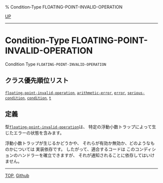 % Condition-Type FLOATING-POINT-INVALID-OPERATION

[UP](12.2.html)  

---

# Condition-Type **FLOATING-POINT-INVALID-OPERATION**


Condition Type `FLOATING-POINT-INVALID-OPERATION`


## クラス優先順位リスト

[`floating-point-invalid-operation`](12.2.floating-point-invalid-operation.html),
[`arithmetic-error`](12.2.arithmetic-error.html),
[`error`](9.2.error-condition.html),
[`serious-condition`](9.2.serious-condition.html),
[`condition`](9.2.condition.html),
[`t`](4.4.t-system-class.html)


## 定義

型[`floating-point-invalid-operation`](12.2.floating-point-invalid-operation.html)は、
特定の浮動小数トラップによって生じたエラーの状態を含みます。

浮動小数トラップが生じるかどうかや、
それらが有効か無効か、どのようなものかについては
実装依存です。
したがって、適合するコードは
このコンディションのハンドラーを確立できますが、
それが通知されることに依存してはいけません。


---
[TOP](index.html),  [Github](https://github.com/nptcl/npt-japanese)

